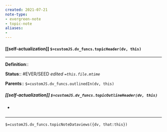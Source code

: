 ```yaml
---
created: 2021-07-21
note-type: 
- evergreen-note
- topic-note
aliases:
- 
---
```


#### [[self-actualization]] `$=customJS.dv_funcs.topicHeader(dv, this)`
---


**Definition**::

**Status**:: #EVER/SEED 
*edited `=this.file.mtime`*

**Parents**:: 
`$=customJS.dv_funcs.outlinedIn(dv, this)`

##### [[self-actualization]] `$=customJS.dv_funcs.topicOutlineHeader(dv, this)`
- 

### <hr class="dataviews"/>

`$=customJS.dv_funcs.topicNoteDataviews({dv, that:this})`


